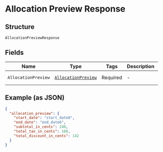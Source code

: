 
# Allocation Preview Response

## Structure

`AllocationPreviewResponse`

## Fields

| Name | Type | Tags | Description | Getter | Setter |
|  --- | --- | --- | --- | --- | --- |
| `AllocationPreview` | [`AllocationPreview`](../../doc/models/allocation-preview.md) | Required | - | AllocationPreview getAllocationPreview() | setAllocationPreview(AllocationPreview allocationPreview) |

## Example (as JSON)

```json
{
  "allocation_preview": {
    "start_date": "start_date0",
    "end_date": "end_date6",
    "subtotal_in_cents": 240,
    "total_tax_in_cents": 108,
    "total_discount_in_cents": 142
  }
}
```

